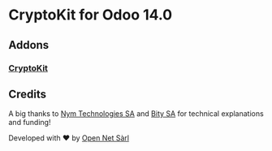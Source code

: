 # CryptoKit for Odoo 14.0

## Addons

### [CryptoKit](crypto_kit)

## Credits

A big thanks to [Nym Technologies SA](https://nymtech.net/) and [Bity SA](https://bity.com/) for technical explanations and funding!

Developed with ♥ by [Open Net Sàrl](https://www.open-net.ch/)
